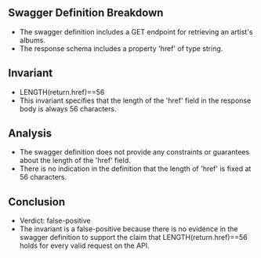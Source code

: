 ## Swagger Definition Breakdown
- The swagger definition includes a GET endpoint for retrieving an artist's albums.
- The response schema includes a property 'href' of type string.

## Invariant
- LENGTH(return.href)==56
- This invariant specifies that the length of the 'href' field in the response body is always 56 characters.

## Analysis
- The swagger definition does not provide any constraints or guarantees about the length of the 'href' field.
- There is no indication in the definition that the length of 'href' is fixed at 56 characters.

## Conclusion
- Verdict: false-positive
- The invariant is a false-positive because there is no evidence in the swagger definition to support the claim that LENGTH(return.href)==56 holds for every valid request on the API.
